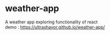 # weather-app
A weather app exploring functionality of react <br />
demo : https://ultrashayor.github.io/weather-app/
